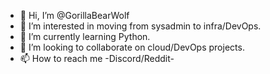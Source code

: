 - 👋 Hi, I’m @GorillaBearWolf
- 👀 I’m interested in moving from sysadmin to infra/DevOps.
- 🌱 I’m currently learning Python.
- 💞️ I’m looking to collaborate on cloud/DevOps projects.
- 📫 How to reach me -Discord/Reddit-

<!---
GorillaBearWolf/GorillaBearWolf is a ✨ special ✨ repository because its `README.md` (this file) appears on your GitHub profile.
You can click the Preview link to take a look at your changes.
--->

